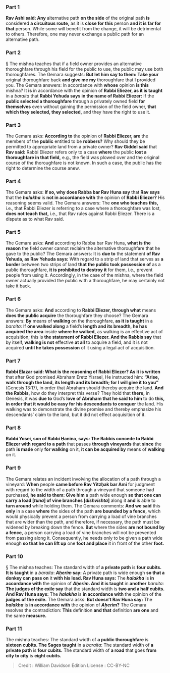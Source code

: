 
### Part 1
<b>Rav Ashi said: Any</b> alternative path <b>on the side</b> of the original path <b>is</b> considered <b>a circuitous route,</b> as it is <b>close for this</b> person <b>and it is far for that</b> person. While some will benefit from the change, it will be detrimental to others. Therefore, one may never exchange a public path for an alternative path.

### Part 2
§ The mishna teaches that if a field owner provides an alternative thoroughfare through his field for the public to use, the public may use both thoroughfares. The Gemara suggests: <b>But let him say to them: Take your</b> original thoroughfare back <b>and give me my</b> thoroughfare that I provided you. The Gemara answers: In accordance with <b>whose</b> opinion <b>is this</b> mishna? It <b>is</b> in accordance with the opinion of <b>Rabbi Eliezer, as it is taught</b> in a <i>baraita</i> that <b>Rabbi Yehuda says in the name of Rabbi Eliezer:</b> If the <b>public selected a thoroughfare</b> through a privately owned field <b>for themselves</b> even without gaining the permission of the field owner, <b>that which they selected, they selected,</b> and they have the right to use it.

### Part 3
The Gemara asks: <b>According to</b> the opinion of <b>Rabbi Eliezer, are</b> the members of the <b>public</b> entitled to be <b>robbers?</b> Why should they be permitted to appropriate land from a private owner? <b>Rav Giddel said</b> that <b>Rav said:</b> Rabbi Eliezer refers only to a case <b>where</b> the public <b>lost a thoroughfare in that field,</b> e.g., the field was plowed over and the original course of the thoroughfare is not known. In such a case, the public has the right to determine the course anew.

### Part 4
The Gemara asks: <b>If so, why does Rabba bar Rav Huna say</b> that <b>Rav says</b> that the <b><i>halakha</i></b> is <b>not in accordance with</b> the opinion of <b>Rabbi Eliezer?</b> His reasoning seems valid. The Gemara answers: The <b>one who teaches this,</b> i.e., that Rabbi Eliezer is referring to a case where a thoroughfare was lost, <b>does not teach that,</b> i.e., that Rav rules against Rabbi Eliezer. There is a dispute as to what Rav said.

### Part 5
The Gemara asks: <b>And</b> according to Rabba bar Rav Huna, <b>what is the reason</b> the field owner cannot reclaim the alternative thoroughfare that he gave to the public? The Gemara answers: It is <b>due to</b> the statement <b>of Rav Yehuda, as Rav Yehuda says:</b> With regard to a strip of land that serves as <b>a border</b> between two strips of land <b>that the public took possession of</b> as a public thoroughfare, <b>it is prohibited to destroy it</b> for them, i.e., prevent people from using it. Accordingly, in the case of the mishna, where the field owner actually provided the public with a thoroughfare, he may certainly not take it back.

### Part 6
The Gemara asks: <b>And</b> according to <b>Rabbi Eliezer, through what</b> means <b>does the public acquire</b> the thoroughfare they choose? The Gemara answers: <b>By</b> means of <b>walking</b> on the thoroughfare, <b>as it is taught</b> in a <i>baraita</i>: If <b>one walked along</b> a field’s <b>length and its breadth, he has acquired the area</b> inside <b>where he walked,</b> as walking is an effective act of acquisition; this is <b>the statement of Rabbi Eliezer. And the Rabbis say</b> that by itself, <b>walking is not</b> effective <b>at all</b> to acquire a field, and it is not acquired <b>until he takes possession</b> of it using a legal act of acquisition.

### Part 7
<b>Rabbi Elazar said: What is the reasoning of Rabbi Eliezer? As it is written</b> that after God promised Abraham Eretz Yisrael, He instructed him: <b>“Arise, walk through the land, its length and its breadth; for I will give it to you”</b> (Genesis 13:17), in order that Abraham should thereby acquire the land. <b>And the Rabbis,</b> how do they interpret this verse? They hold that <b>there,</b> in Genesis, it was <b>due to</b> God’s <b>love of Abraham that he said to him</b> to do <b>this, in order that it would be easy for his descendants to conquer</b> the land. His walking was to demonstrate the divine promise and thereby emphasize his descendants’ claim to the land, but it did not effect acquisition of it.

### Part 8
<b>Rabbi Yosei, son of Rabbi Ḥanina, says: The Rabbis concede to Rabbi Eliezer with regard to a path</b> that passes <b>through vineyards</b> that <b>since</b> the path <b>is made</b> only <b>for walking</b> on it, <b>it can be acquired by</b> means of <b>walking</b> on it.

### Part 9
The Gemara relates an incident involving the allocation of a path through a vineyard: <b>When</b> people <b>came before Rav Yitzḥak bar Ami</b> for judgment with regard to the width of a path through a vineyard that someone had purchased, <b>he said to them: Give him</b> a path wide enough <b>so that one can carry a load [<i>tuna</i>] of vine branches [<i>dishvishta</i>]</b> along it <b>and</b> is able to <b>turn around</b> while holding them. The Gemara comments: <b>And we said</b> this <b>only</b> in a case <b>where</b> the sides of the path <b>are bounded by a fence,</b> which would physically prevent a person from carrying a load of vine branches that are wider than the path, and therefore, if necessary, the path must be widened by breaking down the fence. <b>But</b> where the sides <b>are not bound by a fence,</b> a person carrying a load of vine branches will not be prevented from passing along it. Consequently, he needs only to be given a path wide enough <b>so that he can lift up</b> one <b>foot and place</b> it in front of the other <b>foot.</b>

### Part 10
§ The mishna teaches: The standard width of <b>a private path</b> is <b>four cubits. It is taught</b> in a <i>baraita</i>: <b><i>Aḥerim</i> say:</b> A private path is wide enough <b>so that a donkey can pass on</b> it <b>with his load. Rav Huna says:</b> The <b><i>halakha</i></b> is <b>in accordance with</b> the opinion of <b><i>Aḥerim</i>. And it is taught</b> in <b>another</b> <i>baraita</i>: <b>The judges of the exile say</b> that the standard width is <b>two and a half cubits. And Rav Huna says:</b> The <b><i>halakha</i></b> is <b>in accordance with</b> the opinion of the <b>judges of the exile.</b> The Gemara asks: <b>But doesn’t Rav Huna say:</b> The <b><i>halakha</i></b> is <b>in accordance with</b> the opinion of <b><i>Aḥerim</i>?</b> The Gemara resolves the contradiction: <b>This</b> definition <b>and that</b> definition <b>are one</b> and the same <b>measure.</b>

### Part 11
The mishna teaches: The standard width of <b>a public thoroughfare</b> is <b>sixteen cubits. The Sages taught</b> in a <i>baraita</i>: The standard width of <b>a private path</b> is <b>four cubits.</b> The standard width of <b>a road</b> that goes <b>from city to city</b> is <b>eight cubits.</b>

>Credit : William Davidson Edition
>License : CC-BY-NC